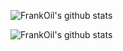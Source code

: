 ![FrankOil's github stats](https://github-readme-stats.vercel.app/api?username=frankoil&count_private=true&show_icons=true&theme=dark)

![FrankOil's github stats](https://www.codewars.com/users/FrankOil/badges/large)
